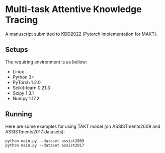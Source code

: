 # Multi-task Attentive Knowledge Tracing
A manuscript submitted to KDD2022 (Pytorch implementation for MAKT).

## Setups
The requiring environment is as bellow:  

- Linux 
- Python 3+
- PyTorch 1.2.0 
- Scikit-learn 0.21.3
- Scipy 1.3.1
- Numpy 1.17.2



## Running
Here are some examples for using TAKT model (on ASSISTments2009 and ASSISTments2017 datasets):
```
python main.py --dataset assist2009 
python main.py --dataset assist2017
```
